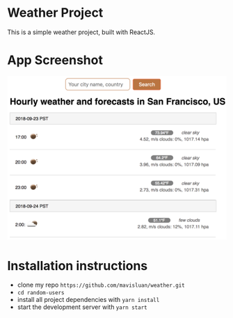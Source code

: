 # Weather Project
This is a simple weather project, built with ReactJS.


# App Screenshot
<img src='src/screenshot.png' width='600'>


# Installation instructions
- clone my repo `https://github.com/mavisluan/weather.git`
- `cd random-users`
- install all project dependencies with `yarn install`
- start the development server with `yarn start`